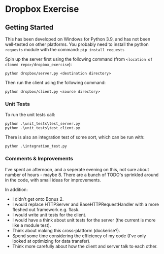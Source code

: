 # Dropbox Exercise

## Getting Started
This has been developed on Windows for Python 3.9, and has not been well-tested on other platforms.
You probably need to install the python `requests` module with the command: `pip install requests`

Spin up the server first using the following command (from `<location of cloned repo>/dropbox_exercise`):
```
python dropbox/server.py <destination directory>
```

Then run the client using the following command:
```
python dropbox/client.py <source directory>
```


### Unit Tests
To run the unit tests call:
```
python .\unit_tests\test_server.py
python .\unit_tests\test_client.py

```

There is also an integration test of some sort, which can be run with:
```
python .\integration_test.py
```

### Comments & Improvements
I've spent an afternoon, and a seperate evening on this, not sure about number of hours - maybe 8.
There are a bunch of TODO's sprinkled around in the code, with small ideas for improvements.

In addition:
- I didn't get onto Bonus 2.
- I would replace HTTPServer and BaseHTTPRequestHandler with a more fleshed out framework e.g. flask.
- I would write unit tests for the client.
- I would have a think about unit tests for the server (the current is more like a module test).
- Think about making this cross-platform (dockerise?).
- Spend some time considering the efficiency of my code (I've only looked at optimizing for data transfer).
- Think more carefully about how the client and server talk to each other.
